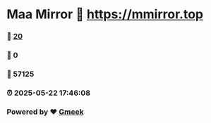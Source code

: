 # Maa Mirror :link: https://mmirror.top 
### :page_facing_up: [20](https://mmirror.top/tag.html) 
### :speech_balloon: 0 
### :hibiscus: 57125 
### :alarm_clock: 2025-05-22 17:46:08 
### Powered by :heart: [Gmeek](https://github.com/Meekdai/Gmeek)
